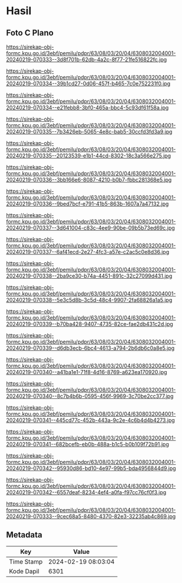 # Hasil

## Foto C Plano

https://sirekap-obj-formc.kpu.go.id/3ebf/pemilu/pdpr/63/08/03/20/04/6308032004001-20240219-070333--3d8f701b-62db-4a2c-8f77-21fe516822fc.jpg

https://sirekap-obj-formc.kpu.go.id/3ebf/pemilu/pdpr/63/08/03/20/04/6308032004001-20240219-070334--39b1cd27-0d06-457f-b465-7c0e752231f0.jpg

https://sirekap-obj-formc.kpu.go.id/3ebf/pemilu/pdpr/63/08/03/20/04/6308032004001-20240219-070334--e21febb8-3bf0-465a-bbc4-5c93df61f58a.jpg

https://sirekap-obj-formc.kpu.go.id/3ebf/pemilu/pdpr/63/08/03/20/04/6308032004001-20240219-070335--7b3426eb-5065-4e8c-bab5-30ccfd3fd3a9.jpg

https://sirekap-obj-formc.kpu.go.id/3ebf/pemilu/pdpr/63/08/03/20/04/6308032004001-20240219-070335--20123539-e1b1-44cd-8302-18c3a566e275.jpg

https://sirekap-obj-formc.kpu.go.id/3ebf/pemilu/pdpr/63/08/03/20/04/6308032004001-20240219-070336--3bb166e6-8087-4210-b0b7-fbbc281368e5.jpg

https://sirekap-obj-formc.kpu.go.id/3ebf/pemilu/pdpr/63/08/03/20/04/6308032004001-20240219-070336--9bed7bcf-e791-41b5-863b-1607a7a47132.jpg

https://sirekap-obj-formc.kpu.go.id/3ebf/pemilu/pdpr/63/08/03/20/04/6308032004001-20240219-070337--3d641004-c83c-4ee9-90be-09b5b73ed69c.jpg

https://sirekap-obj-formc.kpu.go.id/3ebf/pemilu/pdpr/63/08/03/20/04/6308032004001-20240219-070337--6af41ecd-2e27-4fc3-a57e-c2ac5c0e8d36.jpg

https://sirekap-obj-formc.kpu.go.id/3ebf/pemilu/pdpr/63/08/03/20/04/6308032004001-20240219-070338--2ba9ce30-b74a-4451-891c-32c27099d431.jpg

https://sirekap-obj-formc.kpu.go.id/3ebf/pemilu/pdpr/63/08/03/20/04/6308032004001-20240219-070338--5e3c5d8b-3c5d-48c4-9907-2fa68826a1a5.jpg

https://sirekap-obj-formc.kpu.go.id/3ebf/pemilu/pdpr/63/08/03/20/04/6308032004001-20240219-070339--b70ba428-9407-4735-82ce-fae2db431c2d.jpg

https://sirekap-obj-formc.kpu.go.id/3ebf/pemilu/pdpr/63/08/03/20/04/6308032004001-20240219-070339--d6db3ecb-6bc4-4613-a794-2b6db6c0a8e5.jpg

https://sirekap-obj-formc.kpu.go.id/3ebf/pemilu/pdpr/63/08/03/20/04/6308032004001-20240219-070340--a41ba1e1-71f8-4d16-8769-a623ea170920.jpg

https://sirekap-obj-formc.kpu.go.id/3ebf/pemilu/pdpr/63/08/03/20/04/6308032004001-20240219-070340--8c7b4b6b-0595-456f-9969-3c70be2cc377.jpg

https://sirekap-obj-formc.kpu.go.id/3ebf/pemilu/pdpr/63/08/03/20/04/6308032004001-20240219-070341--445cd77c-452b-443a-9c2e-4c6b4d4b4273.jpg

https://sirekap-obj-formc.kpu.go.id/3ebf/pemilu/pdpr/63/08/03/20/04/6308032004001-20240219-070341--682bcefb-eb0b-488a-b1c5-b0b109f72b91.jpg

https://sirekap-obj-formc.kpu.go.id/3ebf/pemilu/pdpr/63/08/03/20/04/6308032004001-20240219-070342--95930d86-bd10-4e97-99b5-bda4956844d9.jpg

https://sirekap-obj-formc.kpu.go.id/3ebf/pemilu/pdpr/63/08/03/20/04/6308032004001-20240219-070342--6557deaf-8234-4ef4-a0fa-f97cc76cf0f3.jpg

https://sirekap-obj-formc.kpu.go.id/3ebf/pemilu/pdpr/63/08/03/20/04/6308032004001-20240219-070333--9cec68a5-8480-4370-82e3-32235ab4c869.jpg


## Metadata

| Key        | Value               |
| ---------- | ------------------- |
| Time Stamp | 2024-02-19 08:03:04 |
| Kode Dapil | 6301                |



